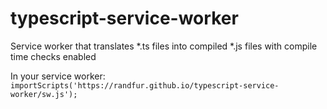 # typescript-service-worker
Service worker that translates *.ts files into compiled *.js files with compile time checks enabled

In your service worker:  
`importScripts('https://randfur.github.io/typescript-service-worker/sw.js');`
